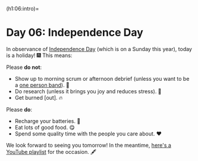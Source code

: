 (h1:06:intro)=
# Day 06: Independence Day

In observance of [Independence Day](https://www.imdb.com/title/tt0116629/) (which is on a Sunday this year), today is a holiday! 🎆
This means:

Please **do not**:

- Show up to morning scrum or afternoon debrief (unless you want to be a [one person band](https://www.youtube.com/watch?v=01GY7zYN-ps)). 🦗
- Do research (unless it brings you joy and reduces stress). 🤪
- Get burned [out]. 🔥

Please **do**:

- Recharge your batteries. 🛌
- Eat lots of good food. 😋
- Spend some quality time with the people you care about. ❤    

We look forward to seeing you tomorrow!
In the meantime, [here's a YouTube playlist](https://www.youtube.com/watch?v=cuyMAneJqms&list=PLK1wqzZ8S6Rxh4Lird7421tcLNvtpD8uQ) for the occasion. 🖋